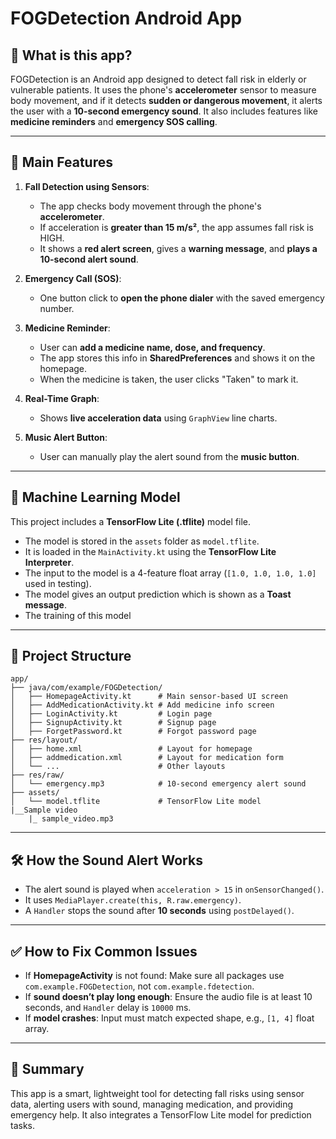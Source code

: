 # FOGDetection Android App

## 🧠 What is this app?

FOGDetection is an Android app designed to detect fall risk in elderly or vulnerable patients. It uses the phone's **accelerometer** sensor to measure body movement, and if it detects **sudden or dangerous movement**, it alerts the user with a **10-second emergency sound**. It also includes features like **medicine reminders** and **emergency SOS calling**.

---

## 📱 Main Features

1. **Fall Detection using Sensors**:
   - The app checks body movement through the phone's **accelerometer**.
   - If acceleration is **greater than 15 m/s²**, the app assumes fall risk is HIGH.
   - It shows a **red alert screen**, gives a **warning message**, and **plays a 10-second alert sound**.

2. **Emergency Call (SOS)**:
   - One button click to **open the phone dialer** with the saved emergency number.

3. **Medicine Reminder**:
   - User can **add a medicine name, dose, and frequency**.
   - The app stores this info in **SharedPreferences** and shows it on the homepage.
   - When the medicine is taken, the user clicks "Taken" to mark it.

4. **Real-Time Graph**:
   - Shows **live acceleration data** using `GraphView` line charts.

5. **Music Alert Button**:
   - User can manually play the alert sound from the **music button**.

---

## 🤖 Machine Learning Model

This project includes a **TensorFlow Lite (.tflite)** model file.
- The model is stored in the `assets` folder as `model.tflite`.
- It is loaded in the `MainActivity.kt` using the **TensorFlow Lite Interpreter**.
- The input to the model is a 4-feature float array (`[1.0, 1.0, 1.0, 1.0]` used in testing).
- The model gives an output prediction which is shown as a **Toast message**.
- The training of this model 

---

## 📂 Project Structure

```
app/
├── java/com/example/FOGDetection/
│   ├── HomepageActivity.kt      # Main sensor-based UI screen
│   ├── AddMedicationActivity.kt # Add medicine info screen
│   ├── LoginActivity.kt         # Login page
│   ├── SignupActivity.kt        # Signup page
│   ├── ForgetPassword.kt        # Forgot password page
├── res/layout/
│   ├── home.xml                 # Layout for homepage
│   ├── addmedication.xml        # Layout for medication form
│   └── ...                      # Other layouts
├── res/raw/
│   └── emergency.mp3            # 10-second emergency alert sound
├── assets/
│   └── model.tflite             # TensorFlow Lite model
|__Sample video
    |_ sample_video.mp3
```

---

## 🛠 How the Sound Alert Works

- The alert sound is played when `acceleration > 15` in `onSensorChanged()`.
- It uses `MediaPlayer.create(this, R.raw.emergency)`.
- A `Handler` stops the sound after **10 seconds** using `postDelayed()`.

---

## ✅ How to Fix Common Issues

- If **HomepageActivity** is not found: Make sure all packages use `com.example.FOGDetection`, not `com.example.fdetection`.
- If **sound doesn’t play long enough**: Ensure the audio file is at least 10 seconds, and `Handler` delay is `10000` ms.
- If **model crashes**: Input must match expected shape, e.g., `[1, 4]` float array.

---

## 🧾 Summary

This app is a smart, lightweight tool for detecting fall risks using sensor data, alerting users with sound, managing medication, and providing emergency help. It also integrates a TensorFlow Lite model for prediction tasks.
